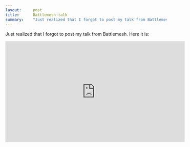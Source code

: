 ```yaml
---
layout:     post
title:      Battlemesh talk
summary:    "Just realized that I forgot to post my talk from Battlemesh. Here it is:"
---
```


Just realized that I forgot to post my talk from Battlemesh. Here it is:

<iframe width="560" height="315" src="https://www.youtube.com/watch?v=f21KCNw7EWw" frameborder="0" allowfullscreen></iframe>